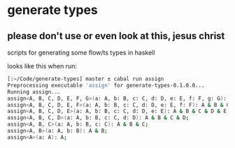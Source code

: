 # generate types

## please don't use or even look at this, jesus christ

scripts for generating some flow/ts types in haskell

looks like this when run:

```sh
[:~/Code/generate-types] master ± cabal run assign
Preprocessing executable 'assign' for generate-types-0.1.0.0...
Running assign...
assign<A, B, C, D, E, F, G>(a: A, b: B, c: C, d: D, e: E, f: F, g: G): A & B & C & D & E & F & G;
assign<A, B, C, D, E, F>(a: A, b: B, c: C, d: D, e: E, f: F): A & B & C & D & E & F;
assign<A, B, C, D, E>(a: A, b: B, c: C, d: D, e: E): A & B & C & D & E;
assign<A, B, C, D>(a: A, b: B, c: C, d: D): A & B & C & D;
assign<A, B, C>(a: A, b: B, c: C): A & B & C;
assign<A, B>(a: A, b: B): A & B;
assign<A>(a: A): A;
```
